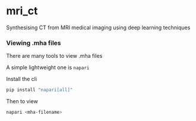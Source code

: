 # mri_ct
Synthesising CT from MRI medical imaging using deep learning techniques


### Viewing .mha files

There are many tools to view .mha files

A simple lightweight one is `napari`

Install the cli

```bash
pip install "napari[all]"
```

Then to view

```bash
napari <mha-filename>
```
